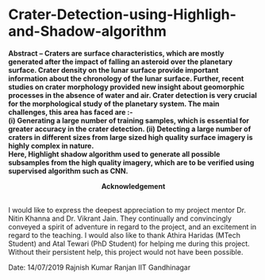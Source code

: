 # Crater-Detection-using-Highligh-and-Shadow-algorithm
<b>Abstract – Craters are surface characteristics, which are mostly generated after the impact of falling an asteroid over the planetary surface. Crater density on the lunar surface provide important information about the chronology of the lunar surface. Further, recent studies on crater morphology provided new insight about geomorphic processes in the absence of water and air. Crater detection is very crucial for the morphological study of the planetary system. The main challenges, this area has faced are :-  <br>                 (i) Generating a large number of training samples, which is essential for greater accuracy in the crater detection. (ii) Detecting a large number of craters in different sizes from large sized high quality surface imagery is highly complex in nature. <br>
Here, Highlight shadow algorithm used to generate all possible subsamples from the high quality imagery, which are to be verified using supervised algorithm such as CNN.
</b>
<p align="center"><b>
  Acknowledgement</b>
  </p>
  <br>
I would like to express the deepest appreciation to my project mentor Dr. Nitin Khanna and Dr. Vikrant Jain. They continually and convincingly conveyed a spirit of adventure in regard to the project, and an excitement in regard to the teaching. I would also like to thank Athira Haridas (MTech Student) and Atal Tewari (PhD Student) for helping me during this project. Without their persistent help, this project would not have been possible.
<br>




Date: 14/07/2019								Rajnish Kumar Ranjan
IIT Gandhinagar
